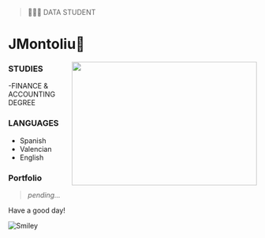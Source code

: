 > 👨🏻‍💻 DATA STUDENT

# JMontoliu🥷

<img align="right" height="250" width="375" alt="" src="https://raw.githubusercontent.com/iampavangandhi/iampavangandhi/master/gifs/coder.gif" />

### STUDIES

-FINANCE & ACCOUNTING DEGREE


### LANGUAGES

- Spanish
- Valencian
- English

### Portfolio

> *pending...*

<p>Have a good day!</p>
<div><img src="https://github.com/fnky/fnky/raw/fnky/img/smile.gif" alt="Smiley" align="center">
